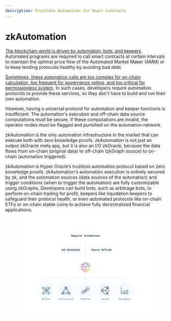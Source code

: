 ```yaml
---
description: Trustless Automation for Smart Contracts
---
```


# zkAutomation

[The blockchain world is driven by automation, bots, and keepers](https://mirror.xyz/hyperoracleblog.eth/UYI8mpq6zJ8L2Hbqrliss0mg92v7dNAqz0UhO41d\_dM). Automated programs are required to call smart contracts at certain intervals to maintain the optimal price flow of the Automated Market Maker (AMM) or to keep lending protocols healthy by avoiding bad debt.

[Sometimes, these automation calls are too complex for on-chain calculation, too frequent for governance voting, and too critical for permissionless system](https://twitter.com/0xSacha/status/1624102663557087247). In such cases, developers require automation protocols to provide these services, so they don't have to build and run their own automation.

However, having a universal protocol for automation and keeper functions is insufficient. The automation's execution and off-chain data source computations must be secure. If these computations are invalid, the operator nodes must be flagged and punished on the automation network.

zkAutomation is the only automation infrastructure in the market that can execute both with zero knowledge proofs. zkAutomation is not just an output zkOracle meta app, but it is also an I/O zkOracle, because the data flows from on-chain (original data) to off-chain (zkGraph source) to on-chain (automation triggered).

zkAutomation is Hyper Oracle’s trustless automation protocol based on zero knowledge proofs. zkAutomation's automation execution is entirely secured by zk, and the automation sources (data sources of the automation) and trigger conditions (when to trigger the automation) are fully customizable using zkGraphs. Developers can build bots, such as arbitrage bots, to perform on-chain trading for profit, keepers like liquidation keepers to safeguard their protocol health, or even automated protocols like on-chain ETFs or on-chain stable coins to achieve fully decentralized financial applications.

<figure><img src="../../.gitbook/assets/zkAutomation Graph.png" alt=""><figcaption></figcaption></figure>
